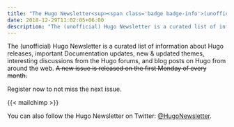 ```yaml
---
title: "The Hugo Newsletter<sup><span class='badge badge-info'>(unofficial)</span></sup>"
date: 2018-12-29T11:02:05+06:00
description: "The (unofficial) Hugo Newsletter is a curated list of information about Hugo releases, important Documentation updates, new & updated themes, interesting discussions from the Hugo forums, and blog posts on Hugo from around the web."
---
```


The (unofficial) Hugo Newsletter is a curated list of information about Hugo releases, important Documentation updates, new & updated themes, interesting discussions from the Hugo forums, and blog posts on Hugo from around the web. <del>A new issue is released on the first Monday of every month.</del>

Register now to not miss the next issue. 

{{< mailchimp >}}

You can also follow the Hugo Newsletter on Twitter: [@HugoNewsletter](https://twitter.com/HugoNewsletter).
